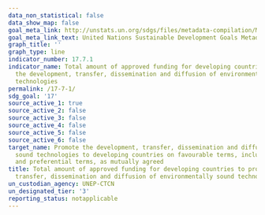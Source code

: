 ```yaml
---
data_non_statistical: false
data_show_map: false
goal_meta_link: http://unstats.un.org/sdgs/files/metadata-compilation/Metadata-Goal-17.pdf
goal_meta_link_text: United Nations Sustainable Development Goals Metadata (pdf 468kB)
graph_title: ''
graph_type: line
indicator_number: 17.7.1
indicator_name: Total amount of approved funding for developing countries to promote
  the development, transfer, dissemination and diffusion of environmentally sound
  technologies
permalink: /17-7-1/
sdg_goal: '17'
source_active_1: true
source_active_2: false
source_active_3: false
source_active_4: false
source_active_5: false
source_active_6: false
target_name: Promote the development, transfer, dissemination and diffusion of environmentally
  sound technologies to developing countries on favourable terms, including on concessional
  and preferential terms, as mutually agreed
title: Total amount of approved funding for developing countries to promote the development,
  transfer, dissemination and diffusion of environmentally sound technologies
un_custodian_agency: UNEP-CTCN
un_designated_tier: '3'
reporting_status: notapplicable
---
```

